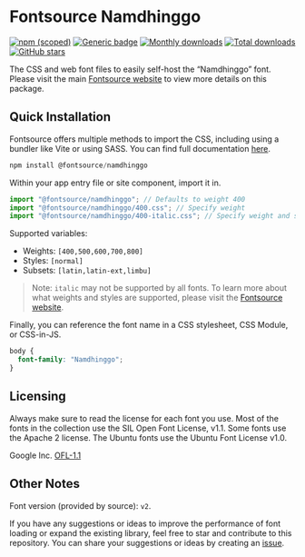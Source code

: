 # Fontsource Namdhinggo

[![npm (scoped)](https://img.shields.io/npm/v/@fontsource/namdhinggo?color=brightgreen)](https://www.npmjs.com/package/@fontsource/namdhinggo) [![Generic badge](https://img.shields.io/badge/fontsource-passing-brightgreen)](https://github.com/fontsource/fontsource) [![Monthly downloads](https://badgen.net/npm/dm/@fontsource/namdhinggo)](https://github.com/fontsource/fontsource) [![Total downloads](https://badgen.net/npm/dt/@fontsource/namdhinggo)](https://github.com/fontsource/fontsource) [![GitHub stars](https://img.shields.io/github/stars/fontsource/fontsource.svg?style=social&label=Star)](https://github.com/fontsource/fontsource/stargazers)

The CSS and web font files to easily self-host the “Namdhinggo” font. Please visit the main [Fontsource website](https://fontsource.org/fonts/namdhinggo) to view more details on this package.

## Quick Installation

Fontsource offers multiple methods to import the CSS, including using a bundler like Vite or using SASS. You can find full documentation [here](https://fontsource.org/docs/getting-started/introduction).

```javascript
npm install @fontsource/namdhinggo
```

Within your app entry file or site component, import it in.

```javascript
import "@fontsource/namdhinggo"; // Defaults to weight 400
import "@fontsource/namdhinggo/400.css"; // Specify weight
import "@fontsource/namdhinggo/400-italic.css"; // Specify weight and style
```

Supported variables:
- Weights: `[400,500,600,700,800]`
- Styles: `[normal]`
- Subsets: `[latin,latin-ext,limbu]`

> Note: `italic` may not be supported by all fonts. To learn more about what weights and styles are supported, please visit the [Fontsource website](https://fontsource.org/fonts/namdhinggo).

Finally, you can reference the font name in a CSS stylesheet, CSS Module, or CSS-in-JS.

```css
body {
  font-family: "Namdhinggo";
}
```

## Licensing
Always make sure to read the license for each font you use. Most of the fonts in the collection use the SIL Open Font License, v1.1. Some fonts use the Apache 2 license. The Ubuntu fonts use the Ubuntu Font License v1.0.

Google Inc.
[OFL-1.1](http://scripts.sil.org/OFL)

## Other Notes
Font version (provided by source): `v2`.

If you have any suggestions or ideas to improve the performance of font loading or expand the existing library, feel free to star and contribute to this repository. You can share your suggestions or ideas by creating an [issue](https://github.com/fontsource/fontsource/issues).